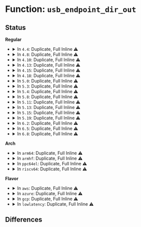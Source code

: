 # Function: <code>usb_endpoint_dir_out</code>

## Status
<b>Regular</b>
<ul>
<li>
<details>
<summary>In <code>4.4</code>: Duplicate, Full Inline ⚠️</summary>

**Collision:** Static Duplication

**Inline:** Full

**Transformation:** False

**Instances:**

```
In drivers/usb/core/hcd.c (0)
Location: include/uapi/linux/usb/ch9.h:461
Inline: True
```
```
In drivers/usb/core/urb.c (0)
Location: include/uapi/linux/usb/ch9.h:461
Inline: True
```
```
In drivers/usb/core/message.c (ffffffff816126e1)
Location: include/uapi/linux/usb/ch9.h:461
Inline: True
Inline callers:
  - drivers/usb/core/message.c:usb_enable_endpoint
```
```
In drivers/usb/host/ehci-hcd.c (0)
Location: include/uapi/linux/usb/ch9.h:461
Inline: True
```
```
In drivers/usb/host/xhci.c (0)
Location: include/uapi/linux/usb/ch9.h:461
Inline: True
```
</details>
</li>
<li>
<details>
<summary>In <code>4.8</code>: Duplicate, Full Inline ⚠️</summary>

**Collision:** Static Duplication

**Inline:** Full

**Transformation:** False

**Instances:**

```
In drivers/usb/core/hcd.c (ffffffff8166f476)
Location: include/uapi/linux/usb/ch9.h:484
Inline: True
Inline callers:
  - drivers/usb/core/hcd.c:usb_hcd_reset_endpoint
```
```
In drivers/usb/core/urb.c (0)
Location: include/uapi/linux/usb/ch9.h:484
Inline: True
```
```
In drivers/usb/core/message.c (ffffffff81672681)
Location: include/uapi/linux/usb/ch9.h:484
Inline: True
Inline callers:
  - drivers/usb/core/message.c:usb_enable_endpoint
```
```
In drivers/usb/host/ehci-hcd.c (ffffffff8169b5cb)
Location: include/uapi/linux/usb/ch9.h:484
Inline: True
Inline callers:
  - drivers/usb/host/ehci-hcd.c:ehci_endpoint_reset
```
```
In drivers/usb/host/xhci.c (0)
Location: include/uapi/linux/usb/ch9.h:484
Inline: True
```
</details>
</li>
<li>
<details>
<summary>In <code>4.10</code>: Duplicate, Full Inline ⚠️</summary>

**Collision:** Static Duplication

**Inline:** Full

**Transformation:** False

**Instances:**

```
In drivers/usb/core/hcd.c (ffffffff8169d156)
Location: include/uapi/linux/usb/ch9.h:490
Inline: True
Inline callers:
  - drivers/usb/core/hcd.c:usb_hcd_reset_endpoint
```
```
In drivers/usb/core/urb.c (0)
Location: include/uapi/linux/usb/ch9.h:490
Inline: True
```
```
In drivers/usb/core/message.c (ffffffff816a0331)
Location: include/uapi/linux/usb/ch9.h:490
Inline: True
Inline callers:
  - drivers/usb/core/message.c:usb_enable_endpoint
```
```
In drivers/usb/host/ehci-hcd.c (ffffffff816c96ab)
Location: include/uapi/linux/usb/ch9.h:490
Inline: True
Inline callers:
  - drivers/usb/host/ehci-hcd.c:ehci_endpoint_reset
```
```
In drivers/usb/host/xhci.c (0)
Location: include/uapi/linux/usb/ch9.h:490
Inline: True
```
</details>
</li>
<li>
<details>
<summary>In <code>4.13</code>: Duplicate, Full Inline ⚠️</summary>

**Collision:** Static Duplication

**Inline:** Full

**Transformation:** False

**Instances:**

```
In drivers/usb/core/hcd.c (ffffffff816b2525)
Location: include/uapi/linux/usb/ch9.h:491
Inline: True
Inline callers:
  - drivers/usb/core/hcd.c:usb_hcd_reset_endpoint
```
```
In drivers/usb/core/urb.c (0)
Location: include/uapi/linux/usb/ch9.h:491
Inline: True
```
```
In drivers/usb/core/message.c (ffffffff816b5501)
Location: include/uapi/linux/usb/ch9.h:491
Inline: True
Inline callers:
  - drivers/usb/core/message.c:usb_enable_endpoint
```
```
In drivers/usb/host/ehci-hcd.c (ffffffff816de03e)
Location: include/uapi/linux/usb/ch9.h:491
Inline: True
Inline callers:
  - drivers/usb/host/ehci-hcd.c:ehci_endpoint_reset
```
```
In drivers/usb/host/xhci.c (0)
Location: include/uapi/linux/usb/ch9.h:491
Inline: True
```
</details>
</li>
<li>
<details>
<summary>In <code>4.15</code>: Duplicate, Full Inline ⚠️</summary>

**Collision:** Static Duplication

**Inline:** Full

**Transformation:** False

**Instances:**

```
In drivers/usb/core/hcd.c (ffffffff8171dba8)
Location: include/uapi/linux/usb/ch9.h:496
Inline: True
Inline callers:
  - drivers/usb/core/hcd.c:usb_hcd_reset_endpoint
```
```
In drivers/usb/core/urb.c (0)
Location: include/uapi/linux/usb/ch9.h:496
Inline: True
```
```
In drivers/usb/core/message.c (ffffffff81720d91)
Location: include/uapi/linux/usb/ch9.h:496
Inline: True
Inline callers:
  - drivers/usb/core/message.c:usb_enable_endpoint
```
```
In drivers/usb/host/ehci-hcd.c (ffffffff8174a77b)
Location: include/uapi/linux/usb/ch9.h:496
Inline: True
Inline callers:
  - drivers/usb/host/ehci-hcd.c:ehci_endpoint_reset
```
```
In drivers/usb/host/xhci.c (0)
Location: include/uapi/linux/usb/ch9.h:496
Inline: True
```
</details>
</li>
<li>
<details>
<summary>In <code>4.18</code>: Duplicate, Full Inline ⚠️</summary>

**Collision:** Static Duplication

**Inline:** Full

**Transformation:** False

**Instances:**

```
In drivers/usb/core/hcd.c (ffffffff8175c80c)
Location: include/uapi/linux/usb/ch9.h:496
Inline: True
Inline callers:
  - drivers/usb/core/hcd.c:usb_hcd_reset_endpoint
```
```
In drivers/usb/core/urb.c (ffffffff8175d1c2)
Location: include/uapi/linux/usb/ch9.h:496
Inline: True
Inline callers:
  - drivers/usb/core/urb.c:usb_submit_urb
```
```
In drivers/usb/core/message.c (ffffffff8175fbad)
Location: include/uapi/linux/usb/ch9.h:496
Inline: True
Inline callers:
  - drivers/usb/core/message.c:usb_enable_endpoint
```
```
In drivers/usb/host/ehci-hcd.c (ffffffff8178a64d)
Location: include/uapi/linux/usb/ch9.h:496
Inline: True
Inline callers:
  - drivers/usb/host/ehci-hcd.c:ehci_endpoint_reset
```
```
In drivers/usb/host/xhci.c (ffffffff817a0def)
Location: include/uapi/linux/usb/ch9.h:496
Inline: True
Inline callers:
  - drivers/usb/host/xhci.c:xhci_urb_enqueue
```
</details>
</li>
<li>
<details>
<summary>In <code>5.0</code>: Duplicate, Full Inline ⚠️</summary>

**Collision:** Static Duplication

**Inline:** Full

**Transformation:** False

**Instances:**

```
In drivers/usb/core/hcd.c (ffffffff81780dcc)
Location: include/uapi/linux/usb/ch9.h:496
Inline: True
Inline callers:
  - drivers/usb/core/hcd.c:usb_hcd_reset_endpoint
```
```
In drivers/usb/core/urb.c (ffffffff81781839)
Location: include/uapi/linux/usb/ch9.h:496
Inline: True
Inline callers:
  - drivers/usb/core/urb.c:usb_submit_urb
```
```
In drivers/usb/core/message.c (ffffffff8178416d)
Location: include/uapi/linux/usb/ch9.h:496
Inline: True
Inline callers:
  - drivers/usb/core/message.c:usb_enable_endpoint
```
```
In drivers/usb/host/ehci-hcd.c (ffffffff817ac2ed)
Location: include/uapi/linux/usb/ch9.h:496
Inline: True
Inline callers:
  - drivers/usb/host/ehci-hcd.c:ehci_endpoint_reset
```
```
In drivers/usb/host/xhci.c (ffffffff817c70af)
Location: include/uapi/linux/usb/ch9.h:496
Inline: True
Inline callers:
  - drivers/usb/host/xhci.c:xhci_urb_enqueue
```
</details>
</li>
<li>
<details>
<summary>In <code>5.3</code>: Duplicate, Full Inline ⚠️</summary>

**Collision:** Static Duplication

**Inline:** Full

**Transformation:** False

**Instances:**

```
In drivers/usb/core/hcd.c (ffffffff817be7dc)
Location: include/uapi/linux/usb/ch9.h:496
Inline: True
Inline callers:
  - drivers/usb/core/hcd.c:usb_hcd_reset_endpoint
```
```
In drivers/usb/core/urb.c (ffffffff817bfd01)
Location: include/uapi/linux/usb/ch9.h:496
Inline: True
Inline callers:
  - drivers/usb/core/urb.c:usb_submit_urb
```
```
In drivers/usb/core/message.c (ffffffff817c24ad)
Location: include/uapi/linux/usb/ch9.h:496
Inline: True
Inline callers:
  - drivers/usb/core/message.c:usb_enable_endpoint
```
```
In drivers/usb/host/ehci-hcd.c (ffffffff817eb507)
Location: include/uapi/linux/usb/ch9.h:496
Inline: True
Inline callers:
  - drivers/usb/host/ehci-hcd.c:ehci_endpoint_reset
```
```
In drivers/usb/host/xhci.c (ffffffff818064a6)
Location: include/uapi/linux/usb/ch9.h:496
Inline: True
Inline callers:
  - drivers/usb/host/xhci.c:xhci_urb_enqueue
```
</details>
</li>
<li>
<details>
<summary>In <code>5.4</code>: Duplicate, Full Inline ⚠️</summary>

**Collision:** Static Duplication

**Inline:** Full

**Transformation:** False

**Instances:**

```
In drivers/usb/core/hcd.c (ffffffff817ef13c)
Location: include/uapi/linux/usb/ch9.h:496
Inline: True
Inline callers:
  - drivers/usb/core/hcd.c:usb_hcd_reset_endpoint
```
```
In drivers/usb/core/urb.c (ffffffff817f0681)
Location: include/uapi/linux/usb/ch9.h:496
Inline: True
Inline callers:
  - drivers/usb/core/urb.c:usb_submit_urb
```
```
In drivers/usb/core/message.c (ffffffff817f2e2d)
Location: include/uapi/linux/usb/ch9.h:496
Inline: True
Inline callers:
  - drivers/usb/core/message.c:usb_enable_endpoint
```
```
In drivers/usb/host/ehci-hcd.c (ffffffff8181c3d7)
Location: include/uapi/linux/usb/ch9.h:496
Inline: True
Inline callers:
  - drivers/usb/host/ehci-hcd.c:ehci_endpoint_reset
```
```
In drivers/usb/host/xhci.c (ffffffff81837356)
Location: include/uapi/linux/usb/ch9.h:496
Inline: True
Inline callers:
  - drivers/usb/host/xhci.c:xhci_urb_enqueue
```
</details>
</li>
<li>
<details>
<summary>In <code>5.8</code>: Duplicate, Full Inline ⚠️</summary>

**Collision:** Static Duplication

**Inline:** Full

**Transformation:** False

**Instances:**

```
In drivers/usb/core/hcd.c (ffffffff818be76c)
Location: include/uapi/linux/usb/ch9.h:496
Inline: True
Inline callers:
  - drivers/usb/core/hcd.c:usb_hcd_reset_endpoint
```
```
In drivers/usb/core/urb.c (ffffffff818bfb52)
Location: include/uapi/linux/usb/ch9.h:496
Inline: True
Inline callers:
  - drivers/usb/core/urb.c:usb_submit_urb
```
```
In drivers/usb/core/message.c (ffffffff818c297f)
Location: include/uapi/linux/usb/ch9.h:496
Inline: True
Inline callers:
  - drivers/usb/core/message.c:usb_enable_interface
```
```
In drivers/usb/host/ehci-hcd.c (ffffffff818f2cf7)
Location: include/uapi/linux/usb/ch9.h:496
Inline: True
Inline callers:
  - drivers/usb/host/ehci-hcd.c:ehci_endpoint_reset
```
```
In drivers/usb/host/xhci.c (ffffffff81909ae6)
Location: include/uapi/linux/usb/ch9.h:496
Inline: True
Inline callers:
  - drivers/usb/host/xhci.c:xhci_urb_enqueue
```
</details>
</li>
<li>
<details>
<summary>In <code>5.11</code>: Duplicate, Full Inline ⚠️</summary>

**Collision:** Static Duplication

**Inline:** Full

**Transformation:** False

**Instances:**

```
In drivers/usb/core/hcd.c (ffffffff818cb36c)
Location: include/uapi/linux/usb/ch9.h:503
Inline: True
Inline callers:
  - drivers/usb/core/hcd.c:usb_hcd_reset_endpoint
```
```
In drivers/usb/core/urb.c (ffffffff818cc7a4)
Location: include/uapi/linux/usb/ch9.h:503
Inline: True
Inline callers:
  - drivers/usb/core/urb.c:usb_submit_urb
```
```
In drivers/usb/core/message.c (ffffffff818cec9f)
Location: include/uapi/linux/usb/ch9.h:503
Inline: True
Inline callers:
  - drivers/usb/core/message.c:usb_enable_interface
```
```
In drivers/usb/host/ehci-hcd.c (ffffffff818fbc17)
Location: include/uapi/linux/usb/ch9.h:503
Inline: True
Inline callers:
  - drivers/usb/host/ehci-hcd.c:ehci_endpoint_reset
```
```
In drivers/usb/host/xhci.c (ffffffff81912472)
Location: include/uapi/linux/usb/ch9.h:503
Inline: True
Inline callers:
  - drivers/usb/host/xhci.c:xhci_urb_enqueue
```
</details>
</li>
<li>
<details>
<summary>In <code>5.13</code>: Duplicate, Full Inline ⚠️</summary>

**Collision:** Static Duplication

**Inline:** Full

**Transformation:** False

**Instances:**

```
In drivers/usb/common/common.c (ffffffff818a2b86)
Location: include/uapi/linux/usb/ch9.h:503
Inline: True
Inline callers:
  - drivers/usb/common/common.c:usb_decode_interval
```
```
In drivers/usb/core/hcd.c (ffffffff818ae98c)
Location: include/uapi/linux/usb/ch9.h:503
Inline: True
Inline callers:
  - drivers/usb/core/hcd.c:usb_hcd_reset_endpoint
```
```
In drivers/usb/core/urb.c (ffffffff818afc7d)
Location: include/uapi/linux/usb/ch9.h:503
Inline: True
Inline callers:
  - drivers/usb/core/urb.c:usb_submit_urb
```
```
In drivers/usb/core/message.c (ffffffff818b22d0)
Location: include/uapi/linux/usb/ch9.h:503
Inline: True
Inline callers:
  - drivers/usb/core/message.c:usb_enable_interface
```
```
In drivers/usb/host/ehci-hcd.c (ffffffff818de8c7)
Location: include/uapi/linux/usb/ch9.h:503
Inline: True
Inline callers:
  - drivers/usb/host/ehci-hcd.c:ehci_endpoint_reset
```
```
In drivers/usb/host/xhci.c (ffffffff818f5ab1)
Location: include/uapi/linux/usb/ch9.h:503
Inline: True
Inline callers:
  - drivers/usb/host/xhci.c:xhci_urb_enqueue
```
</details>
</li>
<li>
<details>
<summary>In <code>5.15</code>: Duplicate, Full Inline ⚠️</summary>

**Collision:** Static Duplication

**Inline:** Full

**Transformation:** False

**Instances:**

```
In drivers/usb/common/common.c (ffffffff8193789c)
Location: include/uapi/linux/usb/ch9.h:503
Inline: True
Inline callers:
  - drivers/usb/common/common.c:usb_decode_interval
```
```
In drivers/usb/core/hcd.c (ffffffff81943af0)
Location: include/uapi/linux/usb/ch9.h:503
Inline: True
Inline callers:
  - drivers/usb/core/hcd.c:usb_hcd_reset_endpoint
```
```
In drivers/usb/core/urb.c (ffffffff81944dd1)
Location: include/uapi/linux/usb/ch9.h:503
Inline: True
Inline callers:
  - drivers/usb/core/urb.c:usb_submit_urb
```
```
In drivers/usb/core/message.c (ffffffff819475c0)
Location: include/uapi/linux/usb/ch9.h:503
Inline: True
Inline callers:
  - drivers/usb/core/message.c:usb_enable_interface
```
```
In drivers/usb/host/ehci-hcd.c (ffffffff8197a537)
Location: include/uapi/linux/usb/ch9.h:503
Inline: True
Inline callers:
  - drivers/usb/host/ehci-hcd.c:ehci_endpoint_reset
```
```
In drivers/usb/host/xhci.c (ffffffff81993b49)
Location: include/uapi/linux/usb/ch9.h:503
Inline: True
Inline callers:
  - drivers/usb/host/xhci.c:xhci_urb_enqueue
```
</details>
</li>
<li>
<details>
<summary>In <code>5.19</code>: Duplicate, Full Inline ⚠️</summary>

**Collision:** Static Duplication

**Inline:** Full

**Transformation:** False

**Instances:**

```
In drivers/usb/common/common.c (ffffffff81a8ef50)
Location: include/uapi/linux/usb/ch9.h:503
Inline: True
Inline callers:
  - drivers/usb/common/common.c:usb_decode_interval
```
```
In drivers/usb/core/hcd.c (ffffffff81a9bf81)
Location: include/uapi/linux/usb/ch9.h:503
Inline: True
Inline callers:
  - drivers/usb/core/hcd.c:usb_hcd_reset_endpoint
```
```
In drivers/usb/core/urb.c (ffffffff81a9d433)
Location: include/uapi/linux/usb/ch9.h:503
Inline: True
Inline callers:
  - drivers/usb/core/urb.c:usb_submit_urb
```
```
In drivers/usb/core/message.c (ffffffff81a9ff00)
Location: include/uapi/linux/usb/ch9.h:503
Inline: True
Inline callers:
  - drivers/usb/core/message.c:usb_enable_interface
```
```
In drivers/usb/host/ehci-hcd.c (ffffffff81ad7d07)
Location: include/uapi/linux/usb/ch9.h:503
Inline: True
Inline callers:
  - drivers/usb/host/ehci-hcd.c:ehci_endpoint_reset
```
```
In drivers/usb/host/xhci.c (ffffffff81af065f)
Location: include/uapi/linux/usb/ch9.h:503
Inline: True
Inline callers:
  - drivers/usb/host/xhci.c:xhci_urb_enqueue
```
</details>
</li>
<li>
<details>
<summary>In <code>6.2</code>: Duplicate, Full Inline ⚠️</summary>

**Collision:** Static Duplication

**Inline:** Full

**Transformation:** False

**Instances:**

```
In drivers/usb/common/common.c (ffffffff81c10920)
Location: include/uapi/linux/usb/ch9.h:503
Inline: True
Inline callers:
  - drivers/usb/common/common.c:usb_decode_interval
```
```
In drivers/usb/core/hcd.c (ffffffff81c20e21)
Location: include/uapi/linux/usb/ch9.h:503
Inline: True
Inline callers:
  - drivers/usb/core/hcd.c:usb_hcd_reset_endpoint
```
```
In drivers/usb/core/urb.c (ffffffff81c22503)
Location: include/uapi/linux/usb/ch9.h:503
Inline: True
Inline callers:
  - drivers/usb/core/urb.c:usb_submit_urb
```
```
In drivers/usb/core/message.c (ffffffff81c25340)
Location: include/uapi/linux/usb/ch9.h:503
Inline: True
Inline callers:
  - drivers/usb/core/message.c:usb_enable_interface
```
```
In drivers/usb/host/ehci-hcd.c (ffffffff81c62cf7)
Location: include/uapi/linux/usb/ch9.h:503
Inline: True
Inline callers:
  - drivers/usb/host/ehci-hcd.c:ehci_endpoint_reset
```
```
In drivers/usb/host/xhci.c (ffffffff81c7d47b)
Location: include/uapi/linux/usb/ch9.h:503
Inline: True
Inline callers:
  - drivers/usb/host/xhci.c:xhci_urb_enqueue
```
</details>
</li>
<li>
<details>
<summary>In <code>6.5</code>: Duplicate, Full Inline ⚠️</summary>

**Collision:** Static Duplication

**Inline:** Full

**Transformation:** False

**Instances:**

```
In drivers/usb/common/common.c (ffffffff81c77591)
Location: include/uapi/linux/usb/ch9.h:506
Inline: True
Inline callers:
  - drivers/usb/common/common.c:usb_decode_interval
```
```
In drivers/usb/core/hcd.c (ffffffff81c87da1)
Location: include/uapi/linux/usb/ch9.h:506
Inline: True
Inline callers:
  - drivers/usb/core/hcd.c:usb_hcd_reset_endpoint
```
```
In drivers/usb/core/urb.c (ffffffff81c8946f)
Location: include/uapi/linux/usb/ch9.h:506
Inline: True
Inline callers:
  - drivers/usb/core/urb.c:usb_submit_urb
```
```
In drivers/usb/core/message.c (ffffffff81c8c2cd)
Location: include/uapi/linux/usb/ch9.h:506
Inline: True
Inline callers:
  - drivers/usb/core/message.c:usb_enable_interface
```
```
In drivers/usb/host/ehci-hcd.c (ffffffff81cca0f7)
Location: include/uapi/linux/usb/ch9.h:506
Inline: True
Inline callers:
  - drivers/usb/host/ehci-hcd.c:ehci_endpoint_reset
```
```
In drivers/usb/host/xhci.c (ffffffff81ce46ee)
Location: include/uapi/linux/usb/ch9.h:506
Inline: True
Inline callers:
  - drivers/usb/host/xhci.c:xhci_urb_enqueue
```
</details>
</li>
<li>
<details>
<summary>In <code>6.8</code>: Duplicate, Full Inline ⚠️</summary>

**Collision:** Static Duplication

**Inline:** Full

**Transformation:** False

**Instances:**

```
In drivers/usb/common/common.c (ffffffff81d2bf91)
Location: include/uapi/linux/usb/ch9.h:503
Inline: True
Inline callers:
  - drivers/usb/common/common.c:usb_decode_interval
```
```
In drivers/usb/core/hcd.c (ffffffff81d3c7f1)
Location: include/uapi/linux/usb/ch9.h:503
Inline: True
Inline callers:
  - drivers/usb/core/hcd.c:usb_hcd_reset_endpoint
```
```
In drivers/usb/core/urb.c (ffffffff81d3dec3)
Location: include/uapi/linux/usb/ch9.h:503
Inline: True
Inline callers:
  - drivers/usb/core/urb.c:usb_submit_urb
```
```
In drivers/usb/core/message.c (ffffffff81d40dad)
Location: include/uapi/linux/usb/ch9.h:503
Inline: True
Inline callers:
  - drivers/usb/core/message.c:usb_enable_interface
```
```
In drivers/usb/host/ehci-hcd.c (ffffffff81d7efd7)
Location: include/uapi/linux/usb/ch9.h:503
Inline: True
Inline callers:
  - drivers/usb/host/ehci-hcd.c:ehci_endpoint_reset
```
```
In drivers/usb/host/xhci.c (0)
Location: include/uapi/linux/usb/ch9.h:503
Inline: True
```
</details>
</li>
</ul>
<b>Arch</b>
<ul>
<li>
<details>
<summary>In <code>arm64</code>: Duplicate, Full Inline ⚠️</summary>

**Collision:** Static Duplication

**Inline:** Full

**Transformation:** False

**Instances:**

```
In drivers/usb/core/hcd.c (ffff800010a1eed4)
Location: include/uapi/linux/usb/ch9.h:496
Inline: True
Inline callers:
  - drivers/usb/core/hcd.c:usb_hcd_reset_endpoint
```
```
In drivers/usb/core/urb.c (ffff800010a2021c)
Location: include/uapi/linux/usb/ch9.h:496
Inline: True
Inline callers:
  - drivers/usb/core/urb.c:usb_submit_urb
```
```
In drivers/usb/core/message.c (ffff800010a23838)
Location: include/uapi/linux/usb/ch9.h:496
Inline: True
Inline callers:
  - drivers/usb/core/message.c:usb_enable_endpoint
```
```
In drivers/usb/host/ehci-hcd.c (ffff800010a59a60)
Location: include/uapi/linux/usb/ch9.h:496
Inline: True
Inline callers:
  - drivers/usb/host/ehci-hcd.c:ehci_endpoint_reset
```
```
In drivers/usb/host/xhci.c (ffff800010a75398)
Location: include/uapi/linux/usb/ch9.h:496
Inline: True
Inline callers:
  - drivers/usb/host/xhci.c:xhci_urb_enqueue
```
```
In drivers/usb/host/xhci-mtk-sch.c (ffff800010a8e288)
Location: include/uapi/linux/usb/ch9.h:496
Inline: True
Inline callers:
  - drivers/usb/host/xhci-mtk-sch.c:xhci_mtk_drop_ep_quirk
  - drivers/usb/host/xhci-mtk-sch.c:xhci_mtk_add_ep_quirk
```
</details>
</li>
<li>
<details>
<summary>In <code>armhf</code>: Duplicate, Full Inline ⚠️</summary>

**Collision:** Static Duplication

**Inline:** Full

**Transformation:** False

**Instances:**

```
In drivers/usb/core/hcd.c (c0af65c8)
Location: include/uapi/linux/usb/ch9.h:496
Inline: True
Inline callers:
  - drivers/usb/core/hcd.c:usb_hcd_reset_endpoint
```
```
In drivers/usb/core/urb.c (c0af748c)
Location: include/uapi/linux/usb/ch9.h:496
Inline: True
Inline callers:
  - drivers/usb/core/urb.c:usb_submit_urb
```
```
In drivers/usb/core/message.c (c0af9e20)
Location: include/uapi/linux/usb/ch9.h:496
Inline: True
Inline callers:
  - drivers/usb/core/message.c:usb_enable_endpoint
```
```
In drivers/usb/host/ehci-hcd.c (c0b28ab8)
Location: include/uapi/linux/usb/ch9.h:496
Inline: True
Inline callers:
  - drivers/usb/host/ehci-hcd.c:ehci_endpoint_reset
```
```
In drivers/usb/host/xhci.c (c0b48dac)
Location: include/uapi/linux/usb/ch9.h:496
Inline: True
Inline callers:
  - drivers/usb/host/xhci.c:xhci_urb_enqueue
```
```
In drivers/usb/host/xhci-mtk-sch.c (c0b5fe80)
Location: include/uapi/linux/usb/ch9.h:496
Inline: True
Inline callers:
  - drivers/usb/host/xhci-mtk-sch.c:xhci_mtk_drop_ep_quirk
  - drivers/usb/host/xhci-mtk-sch.c:xhci_mtk_add_ep_quirk
```
```
In drivers/usb/gadget/udc/core.c (0)
Location: include/uapi/linux/usb/ch9.h:496
Inline: True
```
</details>
</li>
<li>
<details>
<summary>In <code>ppc64el</code>: Duplicate, Full Inline ⚠️</summary>

**Collision:** Static Duplication

**Inline:** Full

**Transformation:** False

**Instances:**

```
In drivers/usb/core/hcd.c (c000000000ad9134)
Location: include/uapi/linux/usb/ch9.h:496
Inline: True
Inline callers:
  - drivers/usb/core/hcd.c:usb_hcd_reset_endpoint
```
```
In drivers/usb/core/urb.c (c000000000ada540)
Location: include/uapi/linux/usb/ch9.h:496
Inline: True
Inline callers:
  - drivers/usb/core/urb.c:usb_submit_urb
```
```
In drivers/usb/core/message.c (c000000000ade350)
Location: include/uapi/linux/usb/ch9.h:496
Inline: True
Inline callers:
  - drivers/usb/core/message.c:usb_enable_endpoint
```
```
In drivers/usb/host/ehci-hcd.c (c000000000b229a0)
Location: include/uapi/linux/usb/ch9.h:496
Inline: True
Inline callers:
  - drivers/usb/host/ehci-hcd.c:ehci_endpoint_reset
```
```
In drivers/usb/host/xhci.c (c000000000b4b630)
Location: include/uapi/linux/usb/ch9.h:496
Inline: True
Inline callers:
  - drivers/usb/host/xhci.c:xhci_urb_enqueue
```
</details>
</li>
<li>
<details>
<summary>In <code>riscv64</code>: Duplicate, Full Inline ⚠️</summary>

**Collision:** Static Duplication

**Inline:** Full

**Transformation:** False

**Instances:**

```
In drivers/usb/core/hcd.c (ffffffe0006427c4)
Location: include/uapi/linux/usb/ch9.h:496
Inline: True
Inline callers:
  - drivers/usb/core/hcd.c:usb_hcd_reset_endpoint
```
```
In drivers/usb/core/urb.c (ffffffe000643582)
Location: include/uapi/linux/usb/ch9.h:496
Inline: True
Inline callers:
  - drivers/usb/core/urb.c:usb_submit_urb
```
```
In drivers/usb/core/message.c (ffffffe000645f20)
Location: include/uapi/linux/usb/ch9.h:496
Inline: True
Inline callers:
  - drivers/usb/core/message.c:usb_enable_endpoint
```
```
In drivers/usb/host/ehci-hcd.c (ffffffe0006752ec)
Location: include/uapi/linux/usb/ch9.h:496
Inline: True
Inline callers:
  - drivers/usb/host/ehci-hcd.c:ehci_endpoint_reset
```
```
In drivers/usb/host/xhci.c (ffffffe00068d440)
Location: include/uapi/linux/usb/ch9.h:496
Inline: True
Inline callers:
  - drivers/usb/host/xhci.c:xhci_urb_enqueue
```
</details>
</li>
</ul>
<b>Flavor</b>
<ul>
<li>
<details>
<summary>In <code>aws</code>: Duplicate, Full Inline ⚠️</summary>

**Collision:** Static Duplication

**Inline:** Full

**Transformation:** False

**Instances:**

```
In drivers/usb/core/hcd.c (ffffffff817a751c)
Location: include/uapi/linux/usb/ch9.h:496
Inline: True
Inline callers:
  - drivers/usb/core/hcd.c:usb_hcd_reset_endpoint
```
```
In drivers/usb/core/urb.c (ffffffff817a8a61)
Location: include/uapi/linux/usb/ch9.h:496
Inline: True
Inline callers:
  - drivers/usb/core/urb.c:usb_submit_urb
```
```
In drivers/usb/core/message.c (ffffffff817ab20d)
Location: include/uapi/linux/usb/ch9.h:496
Inline: True
Inline callers:
  - drivers/usb/core/message.c:usb_enable_endpoint
```
```
In drivers/usb/host/ehci-hcd.c (ffffffff817d47b7)
Location: include/uapi/linux/usb/ch9.h:496
Inline: True
Inline callers:
  - drivers/usb/host/ehci-hcd.c:ehci_endpoint_reset
```
```
In drivers/usb/host/xhci.c (ffffffff817ef706)
Location: include/uapi/linux/usb/ch9.h:496
Inline: True
Inline callers:
  - drivers/usb/host/xhci.c:xhci_urb_enqueue
```
</details>
</li>
<li>
<details>
<summary>In <code>azure</code>: Duplicate, Full Inline ⚠️</summary>

**Collision:** Static Duplication

**Inline:** Full

**Transformation:** False

**Instances:**

```
In drivers/usb/core/hcd.c (ffffffff81798f6c)
Location: include/uapi/linux/usb/ch9.h:496
Inline: True
Inline callers:
  - drivers/usb/core/hcd.c:usb_hcd_reset_endpoint
```
```
In drivers/usb/core/urb.c (ffffffff8179a471)
Location: include/uapi/linux/usb/ch9.h:496
Inline: True
Inline callers:
  - drivers/usb/core/urb.c:usb_submit_urb
```
```
In drivers/usb/core/message.c (ffffffff8179cc0d)
Location: include/uapi/linux/usb/ch9.h:496
Inline: True
Inline callers:
  - drivers/usb/core/message.c:usb_enable_endpoint
```
```
In drivers/usb/host/xhci.c (ffffffff817b4816)
Location: include/uapi/linux/usb/ch9.h:496
Inline: True
Inline callers:
  - drivers/usb/host/xhci.c:xhci_urb_enqueue
```
</details>
</li>
<li>
<details>
<summary>In <code>gcp</code>: Duplicate, Full Inline ⚠️</summary>

**Collision:** Static Duplication

**Inline:** Full

**Transformation:** False

**Instances:**

```
In drivers/usb/core/hcd.c (ffffffff817e3fbc)
Location: include/uapi/linux/usb/ch9.h:496
Inline: True
Inline callers:
  - drivers/usb/core/hcd.c:usb_hcd_reset_endpoint
```
```
In drivers/usb/core/urb.c (ffffffff817e5501)
Location: include/uapi/linux/usb/ch9.h:496
Inline: True
Inline callers:
  - drivers/usb/core/urb.c:usb_submit_urb
```
```
In drivers/usb/core/message.c (ffffffff817e7cad)
Location: include/uapi/linux/usb/ch9.h:496
Inline: True
Inline callers:
  - drivers/usb/core/message.c:usb_enable_endpoint
```
```
In drivers/usb/host/ehci-hcd.c (ffffffff81811257)
Location: include/uapi/linux/usb/ch9.h:496
Inline: True
Inline callers:
  - drivers/usb/host/ehci-hcd.c:ehci_endpoint_reset
```
```
In drivers/usb/host/xhci.c (ffffffff8182c1d6)
Location: include/uapi/linux/usb/ch9.h:496
Inline: True
Inline callers:
  - drivers/usb/host/xhci.c:xhci_urb_enqueue
```
</details>
</li>
<li>
<details>
<summary>In <code>lowlatency</code>: Duplicate, Full Inline ⚠️</summary>

**Collision:** Static Duplication

**Inline:** Full

**Transformation:** False

**Instances:**

```
In drivers/usb/core/hcd.c (ffffffff817fe25c)
Location: include/uapi/linux/usb/ch9.h:496
Inline: True
Inline callers:
  - drivers/usb/core/hcd.c:usb_hcd_reset_endpoint
```
```
In drivers/usb/core/urb.c (ffffffff817ff761)
Location: include/uapi/linux/usb/ch9.h:496
Inline: True
Inline callers:
  - drivers/usb/core/urb.c:usb_submit_urb
```
```
In drivers/usb/core/message.c (ffffffff81801efd)
Location: include/uapi/linux/usb/ch9.h:496
Inline: True
Inline callers:
  - drivers/usb/core/message.c:usb_enable_endpoint
```
```
In drivers/usb/host/ehci-hcd.c (ffffffff8182bd27)
Location: include/uapi/linux/usb/ch9.h:496
Inline: True
Inline callers:
  - drivers/usb/host/ehci-hcd.c:ehci_endpoint_reset
```
```
In drivers/usb/host/xhci.c (ffffffff818461bf)
Location: include/uapi/linux/usb/ch9.h:496
Inline: True
Inline callers:
  - drivers/usb/host/xhci.c:xhci_urb_enqueue
```
</details>
</li>
</ul>

## Differences
